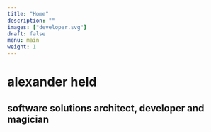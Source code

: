 ```yaml
---
title: "Home"
description: ""
images: ["developer.svg"]
draft: false
menu: main
weight: 1
---
```


# alexander held

## software solutions architect, developer and magician
